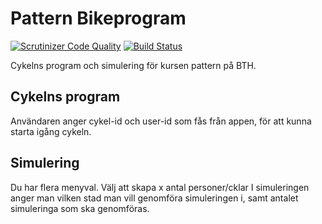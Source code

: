 # Pattern Bikeprogram
[![Scrutinizer Code Quality](https://scrutinizer-ci.com/g/freddyph/pattern-bikeprogram/badges/quality-score.png?b=main)](https://scrutinizer-ci.com/g/freddyph/pattern-bikeprogram/?branch=main)
[![Build Status](https://scrutinizer-ci.com/g/freddyph/pattern-bikeprogram/badges/build.png?b=main)](https://scrutinizer-ci.com/g/freddyph/pattern-bikeprogram/build-status/main)

Cykelns program och simulering för kursen pattern på BTH.

## Cykelns program
Användaren anger cykel-id och user-id som fås från appen, för att kunna starta igång cykeln.

## Simulering
Du har flera menyval.
Välj att skapa x antal personer/cklar
I simuleringen anger man vilken stad man vill genomföra simuleringen i, samt antalet simuleringa som ska genomföras.
